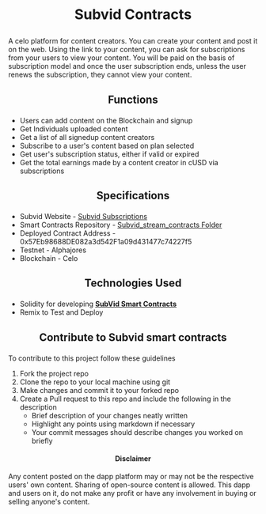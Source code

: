 # <p align="center">Subvid Contracts</p>
A celo platform for content creators. You can create your content and post it on the web. Using the link to your content, you can ask for subscriptions from your users to view your content. You will be paid on the basis of subscription model and once the user subscription ends, unless the user renews the subscription, they cannot view your content.

## <p align="center">Functions</p>
- Users can add content on the Blockchain and signup
- Get Individuals uploaded content
- Get a list of all signedup content creators
- Subscribe to a user's content based on plan selected
- Get user's subscription status, either if valid or expired
- Get the total earnings made by a content creator in cUSD via subscriptions

## <p align="center">Specifications</p>
- Subvid Website - [Subvid Subscriptions](https://subvid-stream.vercel.app/)
- Smart Contracts Repository - [Subvid_stream_contracts Folder](https://github.com/aditya172926/Subvid_stream_contracts/blob/main/contracts/Subscribe.sol)
- Deployed Contract Address - 0x57Eb98688DE082a3d542F1a09d431477c74227f5
- Testnet - Alphajores
- Blockchain - Celo

## <p align="center">Technologies Used</p>
- Solidity for developing **[SubVid Smart Contracts](https://github.com/aditya172926/Subvid_stream_contracts)**
- Remix to Test and Deploy

## <p align="center">Contribute to Subvid smart contracts</p>
To contribute to this project follow these guidelines
1. Fork the project repo
2. Clone the repo to your local machine using git
3. Make changes and commit it to your forked repo
4. Create a Pull request to this repo and include the following in the description
    - Brief description of your changes neatly written
    - Highlight any points using markdown if necessary
    - Your commit messages should describe changes you worked on briefly
    
#### <p align="center">Disclaimer</p>
Any content posted on the dapp platform may or may not be the respective users' own content. Sharing of open-source content is allowed. This dapp and users on it, do not make any profit or have any involvement in buying or selling anyone's content.
